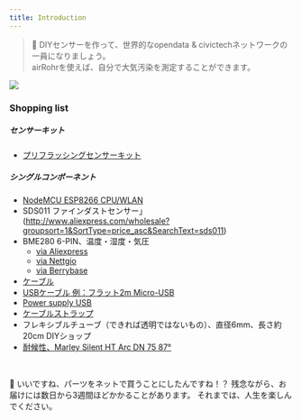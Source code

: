 ```yaml
---
title: Introduction
---
```

> 🚧 DIYセンサーを作って、世界的なopendata & civictechネットワークの一員になりましょう。<br> airRohrを使えば、自分で大気汚染を測定することができます。


<img src="../docs/airrohr/particulate-matter-air-quality-sensor-kit.jpeg" loading="lazy"/>

### Shopping list
##### センサーキット
* [プリフラッシングセンサーキット](https://nettigo.eu/products/luftdaten-org-pl-kit-sds011-bme280)

##### シングルコンポーネント
* [NodeMCU ESP8266 CPU/WLAN](https://www.aliexpress.com/wholesale?groupsort=1&SortType=price_asc&SearchText=nodemcu+v3+esp8266+ch340)
* SDS011 ファインダストセンサー」(http://www.aliexpress.com/wholesale?groupsort=1&SortType=price_asc&SearchText=sds011)
* BME280 6-PIN、温度・湿度・気圧
  - [via Aliexpress](https://www.aliexpress.com/wholesale?catId=0&initiative_id=SB_20200308040440&SearchText=bme280+-5V+%2B3.3V)
  - [via Nettgio](https://nettigo.eu/products/module-pressure-humidity-and-temperature-sensor-bosch-bme280)
  - [via Berrybase](https://www.berrybase.de/sensoren-module/feuchtigkeit/gy-bme280-breakout-board-3in1-sensor-f-252-r-temperatur-luftfeuchtigkeit-und-luftdruck?c=92)
* [ケーブル](http://www.aliexpress.com/wholesale?groupsort=1&SortType=price_asc&SearchText=Dupont+cable+20cm+female-female)
* [USBケーブル 例：フラット2m Micro-USB](https://www.aliexpress.com/wholesale?catId=0&initiative_id=SB_20200308040708&SearchText=micro+usb+flat+cable+2m)
* [Power supply USB](https://www.aliexpress.com/wholesale?catId=0&initiative_id=SB_20200308040834&SearchText=single+micro+usb+eu+power+supply)
* [ケーブルストラップ](https://www.aliexpress.com/wholesale?catId=0&initiative_id=SB_20200308040852&SearchText=cable+straps)
* フレキシブルチューブ（できれば透明ではないもの）、直径6mm、長さ約20cm DIYショップ
* [耐候性、Marley Silent HT Arc DN 75 87°](https://www.bauhaus.info/rohrsysteme/marley-ht-bogen-/p/13625028)


<br>

🙌 いいですね、パーツをネットで買うことにしたんですね！？
残念ながら、お届けには数日から3週間ほどかかることがあります。
それまでは、人生を楽しんでください️。
